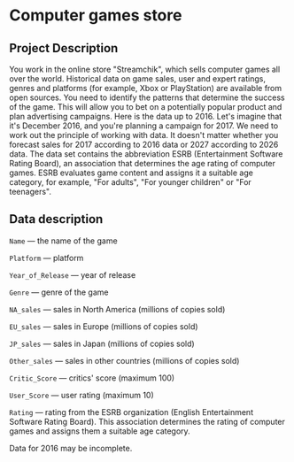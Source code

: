 # Computer games store
## Project Description

You work in the online store "Streamchik", which sells computer games all over the world. Historical data on game sales, user and expert ratings, genres and platforms (for example, Xbox or PlayStation) are available from open sources. You need to identify the patterns that determine the success of the game. This will allow you to bet on a potentially popular product and plan advertising campaigns.
Here is the data up to 2016. Let's imagine that it's December 2016, and you're planning a campaign for 2017. We need to work out the principle of working with data. It doesn't matter whether you forecast sales for 2017 according to 2016 data or 2027 according to 2026 data.
The data set contains the abbreviation ESRB (Entertainment Software Rating Board), an association that determines the age rating of computer games. ESRB evaluates game content and assigns it a suitable age category, for example, "For adults", "For younger children" or "For teenagers".

## Data description

`Name` — the name of the game

`Platform` — platform

`Year_of_Release` — year of release

`Genre` — genre of the game

`NA_sales` — sales in North America (millions of copies sold)

`EU_sales` — sales in Europe (millions of copies sold)

`JP_sales` — sales in Japan (millions of copies sold)

`Other_sales` — sales in other countries (millions of copies sold)

`Critic_Score` — critics' score (maximum 100)

`User_Score` — user rating (maximum 10)

`Rating` — rating from the ESRB organization (English Entertainment Software Rating Board). This association determines the rating of computer games and assigns them a suitable age category.


Data for 2016 may be incomplete.
